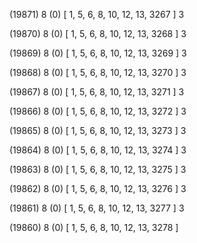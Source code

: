 (19871) 8 (0) [ 1, 5, 6, 8, 10, 12, 13, 3267 ] 3 


(19870) 8 (0) [ 1, 5, 6, 8, 10, 12, 13, 3268 ] 3 


(19869) 8 (0) [ 1, 5, 6, 8, 10, 12, 13, 3269 ] 3 


(19868) 8 (0) [ 1, 5, 6, 8, 10, 12, 13, 3270 ] 3 


(19867) 8 (0) [ 1, 5, 6, 8, 10, 12, 13, 3271 ] 3 


(19866) 8 (0) [ 1, 5, 6, 8, 10, 12, 13, 3272 ] 3 


(19865) 8 (0) [ 1, 5, 6, 8, 10, 12, 13, 3273 ] 3 


(19864) 8 (0) [ 1, 5, 6, 8, 10, 12, 13, 3274 ] 3 


(19863) 8 (0) [ 1, 5, 6, 8, 10, 12, 13, 3275 ] 3 


(19862) 8 (0) [ 1, 5, 6, 8, 10, 12, 13, 3276 ] 3 


(19861) 8 (0) [ 1, 5, 6, 8, 10, 12, 13, 3277 ] 3 


(19860) 8 (0) [ 1, 5, 6, 8, 10, 12, 13, 3278 ]  

